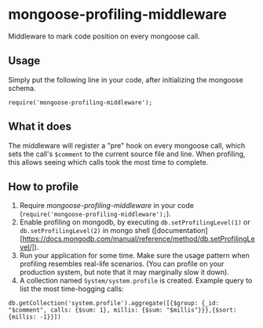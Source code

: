 # mongoose-profiling-middleware
Middleware to mark code position on every mongoose call.

## Usage
Simply put the following line in your code, after initializing the mongoose schema.
~~~~
require('mongoose-profiling-middleware');
~~~~

## What it does
The middleware will register a "pre" hook on every mongoose call, which sets the call's `$comment` to the current source file and line.
When profiling, this allows seeing which calls took the most time to complete.

## How to profile
1. Require *mongoose-profiling-middleware* in your code (`require('mongoose-profiling-middleware');`).
1. Enable profiling on mongodb, by executing `db.setProfilingLevel(1)` or `db.setProfilingLevel(2)` in mongo shell ([documentation][https://docs.mongodb.com/manual/reference/method/db.setProfilingLevel/]).
1. Run your application for some time. Make sure the usage pattern when profiling resembles real-life scenarios. (You can profile on your production system, but note that it may marginally slow it down).
1. A collection named `System/system.profile` is created. Example query to list the most time-hogging calls:
~~~~
db.getCollection('system.profile').aggregate([{$group: {_id: "$comment", calls: {$sum: 1}, millis: {$sum: "$millis"}}},{$sort: {millis: -1}}])
~~~~
